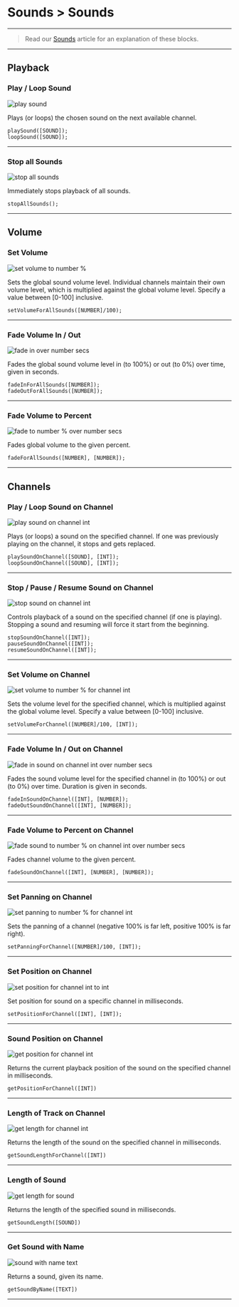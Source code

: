 # Sounds > Sounds

***

> Read our [Sounds](https://www.stencyl.com/help/view/playing-sounds-and-music/) article for an explanation of these blocks.

***

## Playback

### <a name="play-sound4"></a> Play / Loop Sound

![play sound](https://static.stencyl.com/pedia2/block-images/sound-images/sound/play-sound4.png)

Plays (or loops) the chosen sound on the next available channel.

```
playSound([SOUND]);
loopSound([SOUND]);
```

***

### <a name="stop-sounds"></a> Stop all Sounds

![stop all sounds](https://static.stencyl.com/pedia2/block-images/sound-images/sound/stop-sounds.png)

Immediately stops playback of all sounds.

```
stopAllSounds();
```

***

## Volume

### <a name="set-volume"></a> Set Volume

![set volume to number %](https://static.stencyl.com/pedia2/block-images/sound-images/sound/set-volume.png)

Sets the global sound volume level. Individual channels maintain their own volume level, which is multiplied against the global volume level. Specify a value between [0-100] inclusive.

```
setVolumeForAllSounds([NUMBER]/100);
```

***

### <a name="fade-sounds"></a> Fade Volume In / Out

![fade in over number secs](https://static.stencyl.com/pedia2/block-images/sound-images/sound/fade-sounds.png)

Fades the global sound volume level in (to 100%) or out (to 0%) over time, given in seconds.

```
fadeInForAllSounds([NUMBER]);
fadeOutForAllSounds([NUMBER]);
```

***

### <a name="fade-sounds-percent"></a> Fade Volume to Percent

![fade to number % over number secs](https://static.stencyl.com/pedia2/block-images/sound-images/sound/fade-sounds-percent.png)

Fades global volume to the given percent.

```
fadeForAllSounds([NUMBER], [NUMBER]);
```

***

## Channels

### <a name="play-sound-channel"></a> Play / Loop Sound on Channel

![play sound on channel int](https://static.stencyl.com/pedia2/block-images/sound-images/sound/play-sound-channel.png)

Plays (or loops) a sound on the specified channel. If one was previously playing on the channel, it stops and gets replaced.

```
playSoundOnChannel([SOUND], [INT]);
loopSoundOnChannel([SOUND], [INT]);
```

***

### <a name="control-sound-channel"></a> Stop / Pause / Resume Sound on Channel

![stop sound on channel int](https://static.stencyl.com/pedia2/block-images/sound-images/sound/control-sound-channel.png)

Controls playback of a sound on the specified channel (if one is playing). Stopping a sound and resuming will force it start from the beginning.

```
stopSoundOnChannel([INT]);
pauseSoundOnChannel([INT]);
resumeSoundOnChannel([INT]);
```

***

### <a name="set-volume-channel"></a> Set Volume on Channel

![set volume to number % for channel int](https://static.stencyl.com/pedia2/block-images/sound-images/sound/set-volume-channel.png)

Sets the volume level for the specified channel, which is multiplied against the global volume level. Specify a value between [0-100] inclusive.

```
setVolumeForChannel([NUMBER]/100, [INT]);
```

***

### <a name="fade-sound-channel"></a> Fade Volume In / Out on Channel

![fade in sound on channel int over number secs](https://static.stencyl.com/pedia2/block-images/sound-images/sound/fade-sound-channel.png)

Fades the sound volume level for the specified channel in (to 100%) or out (to 0%) over time. Duration is given in seconds.

```
fadeInSoundOnChannel([INT], [NUMBER]);
fadeOutSoundOnChannel([INT], [NUMBER]);
```

***

### <a name="fade-sound-channel-percent"></a> Fade Volume to Percent on Channel

![fade sound to number % on channel int over number secs](https://static.stencyl.com/pedia2/block-images/sound-images/sound/fade-sound-channel-percent.png)

Fades channel volume to the given percent.

```
fadeSoundOnChannel([INT], [NUMBER], [NUMBER]);
```

***

### <a name="set-panning-channel"></a> Set Panning on Channel

![set panning to number % for channel int](https://static.stencyl.com/pedia2/block-images/sound-images/sound/set-panning-channel.png)

Sets the panning of a channel (negative 100% is far left, positive 100% is far right).

```
setPanningForChannel([NUMBER]/100, [INT]);
```

***

### <a name="set-position-channel"></a> Set Position on Channel

![set position for channel int to int](https://static.stencyl.com/pedia2/block-images/sound-images/sound/set-position-channel.png)

Set position for sound on a specific channel in milliseconds.

```
setPositionForChannel([INT], [INT]);
```

***

### <a name="get-position-channel"></a> Sound Position on Channel

![get position for channel int](https://static.stencyl.com/pedia2/block-images/sound-images/sound/get-position-channel.png)

Returns the current playback position of the sound on the specified channel in milliseconds.

```
getPositionForChannel([INT])
```

***

### <a name="get-length-channel"></a> Length of Track on Channel

![get length for channel int](https://static.stencyl.com/pedia2/block-images/sound-images/sound/get-length-channel.png)

Returns the length of the sound on the specified channel in milliseconds.

```
getSoundLengthForChannel([INT])
```

***

### <a name="get-length-sound"></a> Length of Sound

![get length for sound](https://static.stencyl.com/pedia2/block-images/sound-images/sound/get-length-sound.png)

Returns the length of the specified sound in milliseconds.

```
getSoundLength([SOUND])
```

***

### <a name="text-to-sound"></a> Get Sound with Name

![sound with name text](https://static.stencyl.com/pedia2/block-images/sound-images/sound/text-to-sound.png)

Returns a sound, given its name. 

```
getSoundByName([TEXT])
```

***
